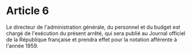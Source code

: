 # Article 6

Le directeur de l'administration générale, du personnel et du budget est chargé de l'exécution du présent arrêté, qui sera publié au Journal officiel de la République française et prendra effet pour la notation afférente à l'année 1959.
